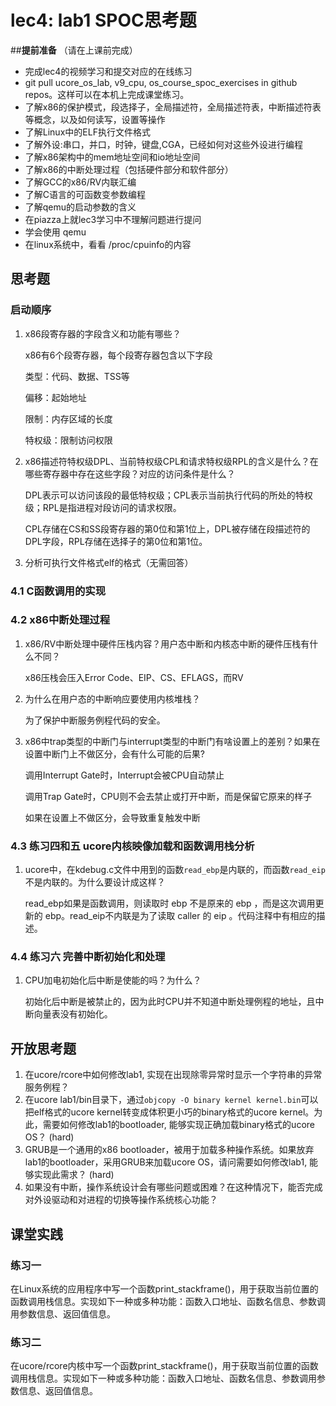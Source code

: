 # lec4: lab1 SPOC思考题

##**提前准备**
（请在上课前完成）

 - 完成lec4的视频学习和提交对应的在线练习
 - git pull ucore_os_lab, v9_cpu, os_course_spoc_exercises in github repos。这样可以在本机上完成课堂练习。
 - 了解x86的保护模式，段选择子，全局描述符，全局描述符表，中断描述符表等概念，以及如何读写，设置等操作
 - 了解Linux中的ELF执行文件格式
 - 了解外设:串口，并口，时钟，键盘,CGA，已经如何对这些外设进行编程
 - 了解x86架构中的mem地址空间和io地址空间
 - 了解x86的中断处理过程（包括硬件部分和软件部分）
 - 了解GCC的x86/RV内联汇编
 - 了解C语言的可函数变参数编程
 - 了解qemu的启动参数的含义
 - 在piazza上就lec3学习中不理解问题进行提问
 - 学会使用 qemu
 - 在linux系统中，看看 /proc/cpuinfo的内容

## 思考题

### 启动顺序

1. x86段寄存器的字段含义和功能有哪些？

   x86有6个段寄存器，每个段寄存器包含以下字段

   类型：代码、数据、TSS等

   偏移：起始地址

   限制：内存区域的长度

   特权级：限制访问权限

   

2. x86描述符特权级DPL、当前特权级CPL和请求特权级RPL的含义是什么？在哪些寄存器中存在这些字段？对应的访问条件是什么？

   DPL表示可以访问该段的最低特权级；CPL表示当前执行代码的所处的特权级；RPL是指进程对段访问的请求权限。

   CPL存储在CS和SS段寄存器的第0位和第1位上，DPL被存储在段描述符的DPL字段，RPL存储在选择子的第0位和第1位。

   

3. 分析可执行文件格式elf的格式（无需回答）

### 4.1 C函数调用的实现

### 4.2 x86中断处理过程

1. x86/RV中断处理中硬件压栈内容？用户态中断和内核态中断的硬件压栈有什么不同？

   x86压栈会压入Error Code、EIP、CS、EFLAGS，而RV

   

2. 为什么在用户态的中断响应要使用内核堆栈？

   为了保护中断服务例程代码的安全。

   

3. x86中trap类型的中断门与interrupt类型的中断门有啥设置上的差别？如果在设置中断门上不做区分，会有什么可能的后果?

   调用Interrupt Gate时，Interrupt会被CPU自动禁止

   调用Trap Gate时，CPU则不会去禁止或打开中断，而是保留它原来的样子

   如果在设置上不做区分，会导致重复触发中断

   

### 4.3 练习四和五 ucore内核映像加载和函数调用栈分析

1. ucore中，在kdebug.c文件中用到的函数`read_ebp`是内联的，而函数`read_eip`不是内联的。为什么要设计成这样？

   read_ebp如果是函数调用，则读取时 ebp 不是原来的 ebp ，而是这次调用更新的 ebp。read_eip不内联是为了读取 caller 的 eip 。代码注释中有相应的描述。

   

### 4.4 练习六 完善中断初始化和处理

1. CPU加电初始化后中断是使能的吗？为什么？

   初始化后中断是被禁止的，因为此时CPU并不知道中断处理例程的地址，且中断向量表没有初始化。

   

## 开放思考题

1. 在ucore/rcore中如何修改lab1, 实现在出现除零异常时显示一个字符串的异常服务例程？
2. 在ucore lab1/bin目录下，通过`objcopy -O binary kernel kernel.bin`可以把elf格式的ucore kernel转变成体积更小巧的binary格式的ucore kernel。为此，需要如何修改lab1的bootloader, 能够实现正确加载binary格式的ucore OS？ (hard)
3. GRUB是一个通用的x86 bootloader，被用于加载多种操作系统。如果放弃lab1的bootloader，采用GRUB来加载ucore OS，请问需要如何修改lab1, 能够实现此需求？ (hard)
4. 如果没有中断，操作系统设计会有哪些问题或困难？在这种情况下，能否完成对外设驱动和对进程的切换等操作系统核心功能？

## 课堂实践
### 练习一
在Linux系统的应用程序中写一个函数print_stackframe()，用于获取当前位置的函数调用栈信息。实现如下一种或多种功能：函数入口地址、函数名信息、参数调用参数信息、返回值信息。

### 练习二
在ucore/rcore内核中写一个函数print_stackframe()，用于获取当前位置的函数调用栈信息。实现如下一种或多种功能：函数入口地址、函数名信息、参数调用参数信息、返回值信息。
